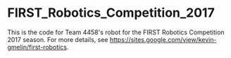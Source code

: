 # FIRST_Robotics_Competition_2017

This is the code for Team 4458's robot for the FIRST Robotics Competition 2017 season. For more details, see https://sites.google.com/view/kevin-gmelin/first-robotics. 

